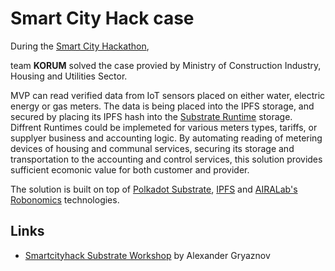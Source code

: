 # Smart City Hack case
During the [Smart City Hackathon](https://smartcityhack.ru),  

team **KORUM** solved the case provied by Ministry of Construction Industry, Housing and Utilities Sector.  

MVP can read verified data from IoT sensors placed on either water, electric energy or gas meters. The data is being placed into the IPFS storage, and secured by placing its IPFS hash into the [Substrate Runtime](https://docs.substrate.dev/docs/architecture-of-a-runtime) storage. Diffrent Runtimes could be implemeted for various meters types, tariffs, or supplyer business and accounting logic. By automating reading of metering devices of housing and communal services, securing its storage and transportation to the accounting and control services, this solution provides sufficient ecomonic value for both customer and provider.

The solution is built on top of [Polkadot Substrate](https://docs.substrate.dev/), [IPFS](https://ipfs.io/) and [AIRALab's Robonomics](https://github.com/airalab/substrate-node-robonomics) technologies.

## Links
+ [Smartcityhack Substrate Workshop](https://agryaznov.com/guides/2019/05/31/substrate-robonomics-workshop.html) by Alexander Gryaznov
